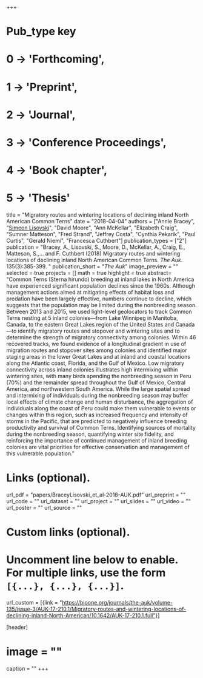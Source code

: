 +++
# Pub_type key
# 0 -> 'Forthcoming',
# 1 -> 'Preprint',
# 2 -> 'Journal',
# 3 -> 'Conference Proceedings',
# 4 -> 'Book chapter',
# 5 -> 'Thesis'
  
title = "Migratory routes and wintering locations of declining inland North American Common Terns"
date = "2018-04-04"
authors = ["Annie Bracey", "[Simeon Lisovski](https://slisovski.netlify.com/)", "David Moore", "Ann McKellar", "Elizabeth Craig", "Sumner Matteson", "Fred Strand", "Jeffrey Costa", "Cynthia Pekarik", "Paul Curtis", "Gerald Niemi", "Francesca Cuthbert"]
publication_types = ["2"]
publication = "Bracey, A., Lisovski, S., Moore, D., McKellar, A., Craig, E., Matteson, S.,... and F. Cuthbert (2018) Migratory routes and wintering locations of declining inland North American Common Terns. _The Auk_. 135(3):385-399. "
publication_short = "_The Auk_"
image_preview = ""
selected = true
projects = []
math = true
highlight = true
abstract= "Common Terns (Sterna hirundo) breeding at inland lakes in North America have experienced significant population declines since the 1960s. Although management actions aimed at mitigating effects of habitat loss and predation have been largely effective, numbers continue to decline, which suggests that the population may be limited during the nonbreeding season. Between 2013 and 2015, we used light-level geolocators to track Common Terns nesting at 5 inland colonies—from Lake Winnipeg in Manitoba, Canada, to the eastern Great Lakes region of the United States and Canada—to identify migratory routes and stopover and wintering sites and to determine the strength of migratory connectivity among colonies. Within 46 recovered tracks, we found evidence of a longitudinal gradient in use of migration routes and stopover sites among colonies and identified major staging areas in the lower Great Lakes and at inland and coastal locations along the Atlantic coast, Florida, and the Gulf of Mexico. Low migratory connectivity across inland colonies illustrates high intermixing within wintering sites, with many birds spending the nonbreeding season in Peru (70%) and the remainder spread throughout the Gulf of Mexico, Central America, and northwestern South America. While the large spatial spread and intermixing of individuals during the nonbreeding season may buffer local effects of climate change and human disturbance, the aggregation of individuals along the coast of Peru could make them vulnerable to events or changes within this region, such as increased frequency and intensity of storms in the Pacific, that are predicted to negatively influence breeding productivity and survival of Common Terns. Identifying sources of mortality during the nonbreeding season, quantifying winter site fidelity, and reinforcing the importance of continued management of inland breeding colonies are vital priorities for effective conservation and management of this vulnerable population."
  
# Links (optional).
url_pdf = "papers/BraceyLisovski_et_al-2018-AUK.pdf"
url_preprint = ""
url_code = ""
url_dataset = ""
url_project = ""
url_slides = ""
url_video = ""
url_poster = ""
url_source = ""
  
# Custom links (optional).
#   Uncomment line below to enable. For multiple links, use the form `[{...}, {...}, {...}]`.
url_custom = [{link = "https://bioone.org/journals/the-auk/volume-135/issue-3/AUK-17-210.1/Migratory-routes-and-wintering-locations-of-declining-inland-North-American/10.1642/AUK-17-210.1.full"}]
  
[header]
# image = ""
caption = ""
+++

